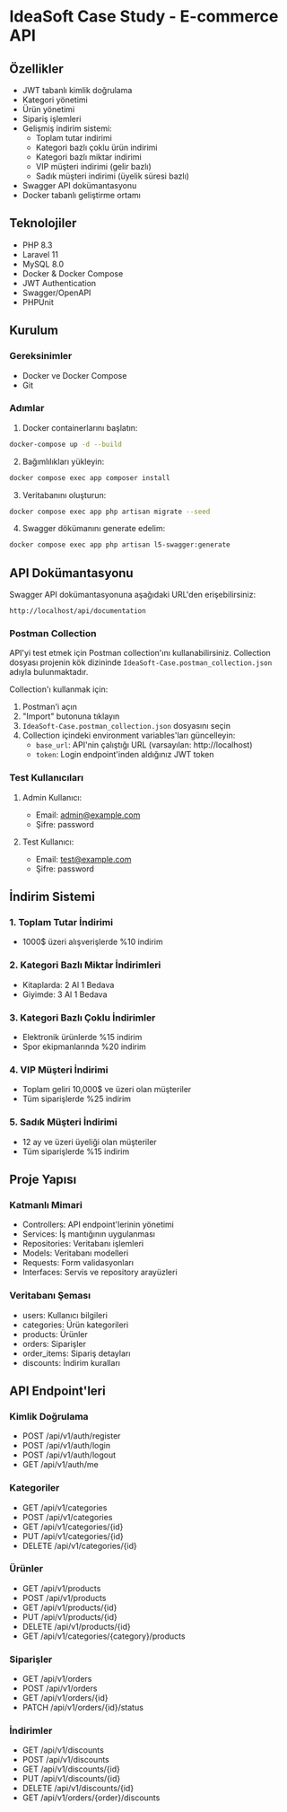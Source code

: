 # IdeaSoft Case Study - E-commerce API

## Özellikler

- JWT tabanlı kimlik doğrulama
- Kategori yönetimi
- Ürün yönetimi
- Sipariş işlemleri
- Gelişmiş indirim sistemi:
  - Toplam tutar indirimi
  - Kategori bazlı çoklu ürün indirimi
  - Kategori bazlı miktar indirimi
  - VIP müşteri indirimi (gelir bazlı)
  - Sadık müşteri indirimi (üyelik süresi bazlı)
- Swagger API dokümantasyonu
- Docker tabanlı geliştirme ortamı

## Teknolojiler

- PHP 8.3
- Laravel 11
- MySQL 8.0
- Docker & Docker Compose
- JWT Authentication
- Swagger/OpenAPI
- PHPUnit

## Kurulum

### Gereksinimler

- Docker ve Docker Compose
- Git

### Adımlar

1. Docker containerlarını başlatın:
```bash
docker-compose up -d --build
```

2. Bağımlılıkları yükleyin:
```bash
docker compose exec app composer install
```

3. Veritabanını oluşturun:
```bash
docker compose exec app php artisan migrate --seed
```

4. Swagger dökümanını generate edelim:
```bash
docker compose exec app php artisan l5-swagger:generate
```

## API Dokümantasyonu

Swagger API dokümantasyonuna aşağıdaki URL'den erişebilirsiniz:
```
http://localhost/api/documentation
```

### Postman Collection

API'yi test etmek için Postman collection'ını kullanabilirsiniz. Collection dosyası projenin kök dizininde `IdeaSoft-Case.postman_collection.json` adıyla bulunmaktadır.

Collection'ı kullanmak için:
1. Postman'i açın
2. "Import" butonuna tıklayın
3. `IdeaSoft-Case.postman_collection.json` dosyasını seçin
4. Collection içindeki environment variables'ları güncelleyin:
   - `base_url`: API'nin çalıştığı URL (varsayılan: http://localhost)
   - `token`: Login endpoint'inden aldığınız JWT token

### Test Kullanıcıları

1. Admin Kullanıcı:
   - Email: admin@example.com
   - Şifre: password

2. Test Kullanıcı:
   - Email: test@example.com
   - Şifre: password

## İndirim Sistemi

### 1. Toplam Tutar İndirimi
- 1000$ üzeri alışverişlerde %10 indirim

### 2. Kategori Bazlı Miktar İndirimleri
- Kitaplarda: 2 Al 1 Bedava
- Giyimde: 3 Al 1 Bedava

### 3. Kategori Bazlı Çoklu İndirimler
- Elektronik ürünlerde %15 indirim
- Spor ekipmanlarında %20 indirim

### 4. VIP Müşteri İndirimi
- Toplam geliri 10,000$ ve üzeri olan müşteriler
- Tüm siparişlerde %25 indirim

### 5. Sadık Müşteri İndirimi
- 12 ay ve üzeri üyeliği olan müşteriler
- Tüm siparişlerde %15 indirim

## Proje Yapısı

### Katmanlı Mimari
- Controllers: API endpoint'lerinin yönetimi
- Services: İş mantığının uygulanması
- Repositories: Veritabanı işlemleri
- Models: Veritabanı modelleri
- Requests: Form validasyonları
- Interfaces: Servis ve repository arayüzleri

### Veritabanı Şeması
- users: Kullanıcı bilgileri
- categories: Ürün kategorileri
- products: Ürünler
- orders: Siparişler
- order_items: Sipariş detayları
- discounts: İndirim kuralları

## API Endpoint'leri

### Kimlik Doğrulama
- POST /api/v1/auth/register
- POST /api/v1/auth/login
- POST /api/v1/auth/logout
- GET /api/v1/auth/me

### Kategoriler
- GET /api/v1/categories
- POST /api/v1/categories
- GET /api/v1/categories/{id}
- PUT /api/v1/categories/{id}
- DELETE /api/v1/categories/{id}

### Ürünler
- GET /api/v1/products
- POST /api/v1/products
- GET /api/v1/products/{id}
- PUT /api/v1/products/{id}
- DELETE /api/v1/products/{id}
- GET /api/v1/categories/{category}/products

### Siparişler
- GET /api/v1/orders
- POST /api/v1/orders
- GET /api/v1/orders/{id}
- PATCH /api/v1/orders/{id}/status

### İndirimler
- GET /api/v1/discounts
- POST /api/v1/discounts
- GET /api/v1/discounts/{id}
- PUT /api/v1/discounts/{id}
- DELETE /api/v1/discounts/{id}
- GET /api/v1/orders/{order}/discounts